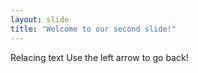 ```yaml
---
layout: slide
title: "Welcome to our second slide!"
---
```

Relacing text
Use the left arrow to go back!
